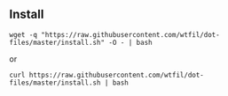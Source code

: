 Install
---------------

    wget -q "https://raw.githubusercontent.com/wtfil/dot-files/master/install.sh" -O - | bash

or

    curl https://raw.githubusercontent.com/wtfil/dot-files/master/install.sh | bash
